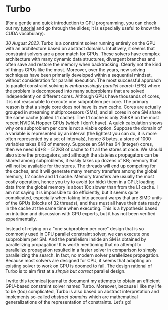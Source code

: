 # Turbo

(For a gentle and quick introduction to GPU programming, you can check out my [tutorial](https://ulhpc-tutorials.readthedocs.io/en/latest/gpu/cuda2023/) and go through the slides; it is especially useful to know the CUDA vocabulary).

*30 August 2023.* Turbo is a constraint solver running entirely on the GPU with an architecture based on abstract domains.
Intuitively, it seems that constraint solvers are a poor match for GPUs.
These solvers have complex architecture with many dynamic data structures, divergent branches and often save and restore the memory when backtracking.
Clearly not the kind of things GPUs like the most.
Moreover, over the years, new solving techniques have been primarily developed within a sequential mindset, without consideration for parallel execution.
The most successful approach to parallel constraint solving is _embarrassingly parallel search_ (EPS) where the problem is decomposed into many subproblems that are solved independently on different cores.
Although GPUs have thousands of cores, it is not reasonable to execute one subproblem per core.
The primary reason is that a single core does not have its own cache.
Cores are actually grouped in streaming multiprocessors (SMs), and all cores in one SM share the same cache (called L1 cache).
The L1 cache is only 256KB on the most recent NVIDIA Hopper GPUs (which I don't have).
A quick calculation shows why one subproblem per core is not a viable option.
Suppose the domain of a variable is represented by an interval (the lightest you can do, it is more often represented by a set of intervals), hence 8 bytes, a store of 1000 variables takes 8KB of memory.
Suppose an SM has 64 (integer) cores, then we need 64*8 = 512KB of cache to fit all the stores at once.
We should also store the propagators, and although the stateless propagators can be shared among subproblems, it easily takes up dozens of KB; memory that will not be available for the stores.
The threads will end up competing for the caches, and it will generate many memory transfers among the global memory, L2 cache and L1 cache.
Memory transfers are usually the most costly operation, hence you try to avoid (or hide) them in a GPU; loading data from the global memory is about 10x slower than from the L1 cache.
I am not saying it is impossible to do efficiently, but it seems quite complicated, especially when taking into account warps that are SIMD units of the GPUs (blocks of 32 threads), and thus must all have their data ready in the cache at the same time when executing.
This is a hypothesis based on intuition and discussion with GPU experts, but it has not been verified experimentally.

Instead of relying on a "one subproblem per core" design that is so commonly used in CPU parallel constraint solver, we can execute one subproblem per SM.
And the parallelism inside an SM is obtained by parallelizing propagation!
It is worth mentioning that no attempt to parallelize propagation resulted in a faster solver in comparison to simply parallelizing the search.
In fact, no modern solver parallelizes propagation.
Because most solvers are designed for CPU, it seems that adapting an existing solver to work on GPU is doomed to fail.
The design rational of Turbo is to aim first at a _simple but correct_ parallel design.

I write this technical journal to document my attempts to obtain an efficient GPU-based constraint solver named Turbo.
Moreover, because I like my life to be (too) complicated, Turbo is also based on abstract interpretation and implements so-called _abstract domains_ which are mathematical generalizations of the representation of constraints.
Let's go!
